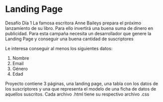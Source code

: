 # Landing Page
Desafío Día 1
La famosa escritora Anne Baileys prepara el próximo lanzamiento de su libro. Para ello invertirá una buena suma de dinero en publicidad. Para esta campaña necesita un desarrollador que genere la Landing Page y conseguir una buena cantidad de suscriptores

Le interesa conseguir al menos los siguientes datos:

1. Nombre
2. Email
3. Género
4. Edad

Proyecto contiene 3 páginas, una landing page, una tabla con los datos de los suscriptores y una que representa el modelo de una ficha de datos de aquellos suscritos. Cada archivo .html tiene su respectivo archivo .css